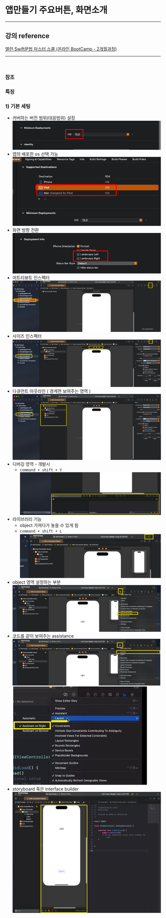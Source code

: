 # 앱만들기 주요버튼, 화면소개

---

## 강의 reference

[앨런 Swift문법 마스터 스쿨 (온라인 BootCamp - 2개월과정)](https://www.inflearn.com/course/스위프트-문법-마스터-스쿨/dashboard)

---

<br>

### 참조

### 특징

### 1) 기본 세팅

- 커버하는 버전 범위(대응범위) 설정
  <img src='images/2022-12-18-20-19-52.png' />
- 앱의 배포한 os 선택 가능
  <img src='images/2022-12-18-20-22-37.png' />
- 화면 방향 전환
  <img src='images/2022-12-18-20-23-12.png' />
- 어트리뷰트 인스펙터
  <img src='images/2022-12-18-20-25-23.png' />
- 사이즈 인스펙터
  <img src='images/2022-12-18-20-26-06.png' />
- 다큐먼트 아웃라인 ( 경계면 보여주는 영역 )
  <img src='images/2022-12-18-20-27-20.png' />
- 디버깅 영역 - 개발시
  - `command + shift + Y`
    <img src='images/2022-12-18-20-28-27.png' />
- 라이브러리 기능
  - object 가져다가 놓을 수 있게 됨
  - `command + shift + L`
    <img src='images/2022-12-18-20-30-07.png' />
- object 영역 설정하는 부분
  <img src='images/2022-12-18-20-32-40.png' />
- 코드를 같이 보여주는 assistance
  <img src='images/2022-12-18-20-33-47.png' />  
  <img src='images/2022-12-18-20-35-50.png' />
- storyboard 혹은 interface builder
  <img src='images/2022-12-18-20-38-04.png' />
